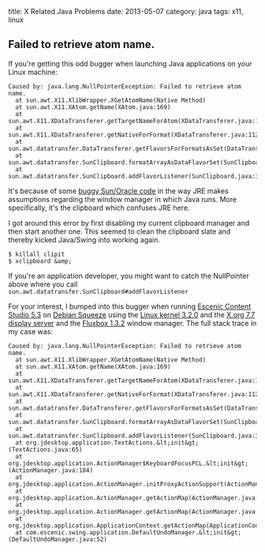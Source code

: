 title: X Related Java Problems
date:    2013-05-07
category: java
tags: x11, linux

## Failed to retrieve atom name.

If you're getting this odd bugger when launching Java
applications on your Linux machine:

```
Caused by: java.lang.NullPointerException: Failed to retrieve atom name.
  at sun.awt.X11.XlibWrapper.XGetAtomName(Native Method)
  at sun.awt.X11.XAtom.getName(XAtom.java:169)
  at sun.awt.X11.XDataTransferer.getTargetNameForAtom(XDataTransferer.java:123)
  at sun.awt.X11.XDataTransferer.getNativeForFormat(XDataTransferer.java:112)
  at sun.awt.datatransfer.DataTransferer.getFlavorsForFormatsAsSet(DataTransferer.java:845)
  at sun.awt.datatransfer.SunClipboard.formatArrayAsDataFlavorSet(SunClipboard.java:333)
  at sun.awt.datatransfer.SunClipboard.addFlavorListener(SunClipboard.java:361)
```


It's because of some <a
href="http://bugs.sun.com/bugdatabase/view_bug.do?bug_id=6322854">buggy
Sun/Oracle code</a> in the way JRE makes assumptions regarding the
window manager in which Java runs. More specifically, it's the
clipboard which confuses JRE here.

I got around this error by first disabling my current clipboard
manager and then start another one. This seemed to clean the clipboard
slate and thereby kicked Java/Swing into working again.

    $ killall clipit
    $ xclipboard &amp;

If you're an application developer, you might
want to catch the NullPointer above where you call
```sun.awt.datatransfer.SunClipboard#addFlavorListener```

For your interest, I bumped into this bugger when running <a
href="http://www.vizrt.com/products/escenic_content_studio/">Escenic
Content Studio 5.3</a> on <a href="http://debian.org">Debian
Squeeze</a> using the <a href="http://kernel.org">Linux kernel
3.2.0</a> and the <a href="http://x.org">X.org 7.7 display server</a>
and the <a href="http://fluxbox.org">Fluxbox 1.3.2</a> window
manager. The full stack trace in my case was:

```
Caused by: java.lang.NullPointerException: Failed to retrieve atom name.
  at sun.awt.X11.XlibWrapper.XGetAtomName(Native Method)
  at sun.awt.X11.XAtom.getName(XAtom.java:169)
  at sun.awt.X11.XDataTransferer.getTargetNameForAtom(XDataTransferer.java:123)
  at sun.awt.X11.XDataTransferer.getNativeForFormat(XDataTransferer.java:112)
  at sun.awt.datatransfer.DataTransferer.getFlavorsForFormatsAsSet(DataTransferer.java:845)
  at sun.awt.datatransfer.SunClipboard.formatArrayAsDataFlavorSet(SunClipboard.java:333)
  at sun.awt.datatransfer.SunClipboard.addFlavorListener(SunClipboard.java:361)
  at org.jdesktop.application.TextActions.&lt;init&gt;(TextActions.java:65)
  at org.jdesktop.application.ActionManager$KeyboardFocusPCL.&lt;init&gt;(ActionManager.java:184)
  at org.jdesktop.application.ActionManager.initProxyActionSupport(ActionManager.java:109)
  at org.jdesktop.application.ActionManager.getActionMap(ActionManager.java:102)
  at org.jdesktop.application.ActionManager.getActionMap(ActionManager.java:174)
  at org.jdesktop.application.ApplicationContext.getActionMap(ApplicationContext.java:303)
  at com.escenic.swing.application.DefaultUndoManager.&lt;init&gt;(DefaultUndoManager.java:52)

```

